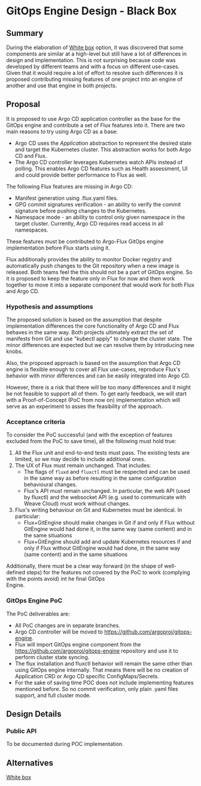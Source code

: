 # GitOps Engine Design - Black Box

## Summary

During the elaboration of [White box](./design-white-box.md) option, it was discovered that some components are similar at a high-level but still have a lot of differences in 
design and implementation. This is not surprising because code was developed by different teams and with a focus on different use-cases. Given that it would require a lot of
effort to resolve such differences it is proposed contributing missing features of one project into an engine of another and use that engine in both projects.

## Proposal

It is proposed to use Argo CD application controller as the base for the GitOps engine and contribute a set of Flux features into it. There are two main reasons to try using Argo CD as
a base:
- Argo CD uses the _Application_ abstraction to represent the desired state and target the Kubernetes cluster. This abstraction works for both Argo CD and Flux.
- The Argo CD controller leverages Kubernetes watch APIs instead of polling. This enables Argo CD features such as Health assessment, UI and could provide better performance to
Flux as well.

The following Flux features are missing in Argo CD:

- Manifest generation using .flux.yaml files.
- GPG commit signatures verification - an ability to verify the commit signature before pushing changes to the Kubernetes.
- Namespace mode - an ability to control only given namespace in the target cluster. Currently, Argo CD requires read access in all namespaces.

These features must be contributed to Argo-Flux GitOps engine implementation before Flux starts using it.

Flux additionally provides the ability to monitor Docker registry and automatically push changes to the Git repository when a new image is released. Both teams feel the this should not
be a part of GitOps engine. So it is proposed to keep the feature only in Flux for now and then work together to move it into a separate component that would work for both Flux
and Argo CD.

### Hypothesis and assumptions

The proposed solution is based on the assumption that despite implementation differences the core functionality of Argo CD and Flux behaves in the same way. Both projects
ultimately extract the set of manifests from Git and use "kubectl apply" to change the cluster state. The minor differences are expected but we can resolve them by introducing new
knobs.

Also, the proposed approach is based on the assumption that Argo CD engine is flexible enough to cover all Flux use-cases, reproduce Flux's behavior with minor differences and can be easily integrated into Argo CD.

However, there is a risk that there will be too many differences and it might be not feasible to support all of them. To get early feedback, we will start with a Proof-of-Concept 
(PoC from now on) implementation which will serve as an experiment to asses the feasibility of the approach.

### Acceptance criteria

To consider the PoC successful (and with the exception of features excluded from the PoC to save time), 
all the following must hold true:
1. All the Flux unit and end-to-end tests must pass. The existing tests are limited, so we may decide to include additional ones.
2. The UX of Flux must remain unchanged. That includes:
   - The flags of `fluxd` and `fluxctl` must  be respected and can be used in the same way as before
     resulting in the same configuration behavioural changes.
   - Flux's API must remain unchanged. In particular, the web API (used by fluxctl) and the websocket API (e.g. used to 
     communicate with Weave Cloud) must work without changes.
3. Flux's writing behaviour on Git and Kubernetes must be identical. In particular:
   - Flux+GitEngine should make changes in Git if and only if Flux without GitEngine would had done it,
     in the same way (same content) and in the same situations
   - Flux+GitEngine should add and update Kubernetes resources if and only if Flux without GitEngine would had done, 
     in the same way (same content) and in the same situations

Additionally, there must be a clear way forward (in the shape of well-defined steps) 
for the features not covered by the PoC to work (complying with the points avoid) int he final GitOps  
Engine.


### GitOps Engine PoC

The PoC deliverables are:

- All PoC changes are in separate branches.
- Argo CD controller will be moved to https://github.com/argoproj/gitops-engine.
- Flux will import GitOps engine component from the https://github.com/argoproj/gitops-engine repository and use it to perform cluster state syncing.
- The flux installation and fluxctl behavior will remain the same other than using GitOps engine internally. That means there will be no creation of Application CRD or Argo CD
specific ConfigMaps/Secrets.
- For the sake of saving time POC does not include implementing features mentioned before. So no commit verification, only plain .yaml files support, and full cluster mode.

## Design Details

### Public API

To be documented during POC implementation.


## Alternatives

[White box](./design-white-box.md)
